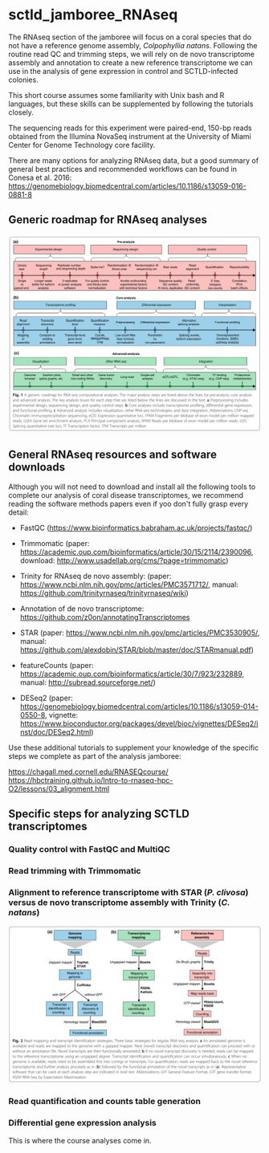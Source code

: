 # sctld_jamboree_RNAseq

The RNAseq section of the jamboree will focus on a coral species that do not have a reference genome assembly, *Colpophyllia natans*. Following the routine read QC and trimming steps, we will rely on de novo transcriptome assembly and annotation to create a new reference transcriptome we can use in the analysis of gene expression in control and SCTLD-infected colonies.

This short course assumes some familiarity with Unix bash and R languages, but these skills can be supplemented by following the tutorials closely.

The sequencing reads for this experiment were paired-end, 150-bp reads obtained from the Illumina NovaSeq instrument at the University of Miami Center for Genome Technology core facility.

There are many options for analyzing RNAseq data, but a good summary of general best practices and recommended workflows can be found in Conesa et al. 2016: https://genomebiology.biomedcentral.com/articles/10.1186/s13059-016-0881-8

## Generic roadmap for RNAseq analyses

![alt text here](./example_figures/Conesa2016_Fig1.png)

## General RNAseq resources and software downloads

Although you will not need to download and install all the following tools to complete our analysis of coral disease transcriptomes, we recommend reading the software methods papers even if yoo don't fully grasp every detail:

* FastQC (https://www.bioinformatics.babraham.ac.uk/projects/fastqc/)

* Trimmomatic (paper: https://academic.oup.com/bioinformatics/article/30/15/2114/2390096, download: http://www.usadellab.org/cms/?page=trimmomatic)

* Trinity for RNAseq de novo assembly: (paper: https://www.ncbi.nlm.nih.gov/pmc/articles/PMC3571712/, manual: https://github.com/trinityrnaseq/trinityrnaseq/wiki)

* Annotation of de novo transcriptome: https://github.com/z0on/annotatingTranscriptomes

* STAR (paper: https://www.ncbi.nlm.nih.gov/pmc/articles/PMC3530905/, manual: https://github.com/alexdobin/STAR/blob/master/doc/STARmanual.pdf)

* featureCounts (paper: https://academic.oup.com/bioinformatics/article/30/7/923/232889, manual: http://subread.sourceforge.net/)

* DESeq2 (paper: https://genomebiology.biomedcentral.com/articles/10.1186/s13059-014-0550-8, vignette: https://www.bioconductor.org/packages/devel/bioc/vignettes/DESeq2/inst/doc/DESeq2.html)

Use these additional tutorials to supplement your knowledge of the specific steps we complete as part of the analysis jamboree:

https://chagall.med.cornell.edu/RNASEQcourse/
https://hbctraining.github.io/Intro-to-rnaseq-hpc-O2/lessons/03_alignment.html

## Specific steps for analyzing SCTLD transcriptomes


### Quality control with FastQC and MultiQC

### Read trimming with Trimmomatic

### Alignment to reference transcriptome with STAR (*P. clivosa*)  versus de novo transcriptome assembly with Trinity (*C. natans*)

![alt text here](./example_figures/Conesa2016_Fig2.png)

### Read quantification and counts table generation

### Differential gene expression analysis

This is where the course analyses come in.